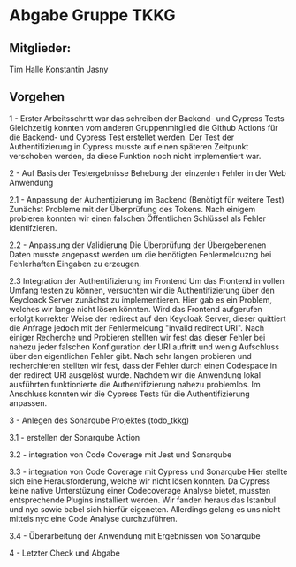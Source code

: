 # Abgabe Gruppe TKKG

## Mitglieder:
Tim Halle
Konstantin Jasny

## Vorgehen
1 - Erster Arbeitsschritt war das schreiben der Backend- und Cypress Tests
    Gleichzeitig konnten vom anderen Gruppenmitglied die Github Actions für die Backend- und Cypress Test erstellet werden.
    Der Test der Authentifizierung in Cypress musste auf einen späteren Zeitpunkt verschoben werden, da diese Funktion noch nicht implementiert war.

2 - Auf Basis der Testergebnisse Behebung der einzenlen Fehler in der Web Anwendung

2.1 - Anpassung der Authentizierung im Backend (Benötigt für weitere Test)
    Zunächst Probleme mit der Überprüfung des Tokens. Nach einigem probieren konnten wir einen falschen Öffentlichen Schlüssel als Fehler identifzieren.

2.2 - Anpassung der Validierung
        Die Überprüfung der Übergebenenen Daten musste angepasst werden um die benötigten Fehlermelduzng bei Fehlerhaften Eingaben zu erzeugen.

2.3 Integration der Authentifizierung im Frontend
        Um das Frontend in vollen Umfang testen zu können, versuchten wir die Authentifizierung über den Keycloack Server zunächst zu implementieren. 
        Hier gab es ein Problem, welches wir lange nicht lösen könnten. 
        Wird das Frontend aufgerufen erfolgt korrekter Weise der redirect auf den Keycloak Server, dieser
        quittiert die Anfrage jedoch mit der Fehlermeldung "invalid redirect URI". Nach einiger Recherche und Probieren stellten wir fest das dieser Fehler bei nahezu jeder falschen Konfiguration der URI auftritt und wenig Aufschluss über den eigentlichen Fehler gibt. Nach sehr langen probieren und recherchieren stellten wir fest, dass der Fehler durch einen Codespace in der redirect URI ausgelöst wurde.
        Nachdem wir die Anwendung lokal ausführten funktionierte die Authentifizierung nahezu problemlos. 
        Im Anschluss konnten wir die Cypress Tests für die Authentifizierung anpassen.

3 - Anlegen des Sonarqube Projektes (todo_tkkg)

3.1 - erstellen der Sonarqube Action

3.2 - integration von Code Coverage mit Jest und Sonarqube


3.3 - integration von Code Coverage mit Cypress und Sonarqube
Hier stellte sich eine Herausforderung, welche wir nicht lösen konnten. Da Cypress keine native Unterstüzung einer Codecoverage Analyse bietet, mussten entsprechende Plugins installiert werden.
Wir fanden heraus das Istanbul und nyc sowie babel sich hierfür eigeneten. Allerdings gelang es uns nicht mittels nyc eine Code Analyse durchzuführen.

3.4 - Überarbeitung der Anwendung mit Ergebnissen von Sonarqube

4 - Letzter Check und Abgabe




